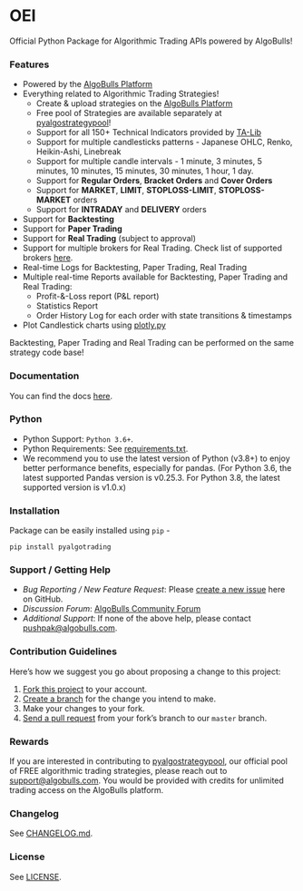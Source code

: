# OEI
Official Python Package for Algorithmic Trading APIs powered by AlgoBulls!

### Features
- Powered by the [AlgoBulls Platform](https://app.algobulls.com)
- Everything related to Algorithmic Trading Strategies!
    - Create & upload strategies on the [AlgoBulls Platform](https://app.algobulls.com)
    - Free pool of Strategies are available separately at [pyalgostrategypool](https://github.com/algobulls/pyalgostrategypool)!
    - Support for all 150+ Technical Indicators provided by [TA-Lib](https://mrjbq7.github.io/ta-lib/index.html)
    - Support for multiple candlesticks patterns - Japanese OHLC, Renko, Heikin-Ashi, Linebreak
    - Support for multiple candle intervals - 1 minute, 3 minutes, 5 minutes, 10 minutes, 15 minutes, 30 minutes, 1 hour, 1 day.
    - Support for **Regular Orders**, **Bracket Orders** and **Cover Orders**
    - Support for **MARKET**, **LIMIT**, **STOPLOSS-LIMIT**, **STOPLOSS-MARKET** orders
    - Support for **INTRADAY** and **DELIVERY** orders
- Support for **Backtesting**
- Support for **Paper Trading**
- Support for **Real Trading** (subject to approval)
- Support for multiple brokers for Real Trading. Check list of supported brokers [here](https://app.algobulls.com/user/brokerlogin).
- Real-time Logs for Backtesting, Paper Trading, Real Trading
- Multiple real-time Reports available for Backtesting, Paper Trading and Real Trading: 
    - Profit-&-Loss report (P&L report)
    - Statistics Report
    - Order History Log for each order with state transitions & timestamps
- Plot Candlestick charts using [plotly.py](https://github.com/plotly/plotly.py)
    
Backtesting, Paper Trading and Real Trading can be performed on the same strategy code base!


### Documentation
You can find the docs [here](https://algobulls.github.io/pyalgotrading/).


### Python 
- Python Support: `Python 3.6+`.
- Python Requirements: See [requirements.txt](https://github.com/algobulls/pyalgotrading/blob/master/requirements.txt).
- We recommend you to use the latest version of Python (v3.8+) to enjoy better performance benefits, especially for pandas. (For Python 3.6, the latest supported Pandas version is v0.25.3. For Python 3.8, the latest supported version is v1.0.x)


### Installation
Package can be easily installed using `pip` - 
```
pip install pyalgotrading
```

### Support / Getting Help
- *Bug Reporting / New Feature Request*: Please [create a new issue](https://github.com/algobulls/pyalgotrading/issues/new) here on GitHub.
- *Discussion Forum*: [AlgoBulls Community Forum](https://community.algobulls.com/)
- *Additional Support*: If none of the above help, please contact [pushpak@algobulls.com](mailto:pushpak@algobulls.com).

### Contribution Guidelines
Here’s how we suggest you go about proposing a change to this project:

1. [Fork this project][fork] to your account.
2. [Create a branch][branch] for the change you intend to make.
3. Make your changes to your fork.
4. [Send a pull request][pr] from your fork’s branch to our `master` branch.

### Rewards
If you are interested in contributing to [pyalgostrategypool](https://github.com/algobulls/pyalgostrategypool), our official pool of FREE algorithmic trading strategies, please reach out to support@algobulls.com.
You would be provided with credits for unlimited trading access on the AlgoBulls platform.


[fork]: https://help.github.com/articles/fork-a-repo/
[branch]: https://help.github.com/articles/creating-and-deleting-branches-within-your-repository
[pr]: https://help.github.com/articles/using-pull-requests/

### Changelog
See [CHANGELOG.md](https://github.com/algobulls/pyalgotrading/blob/master/CHANGELOG.md).

### License
See [LICENSE](https://github.com/algobulls/pyalgotrading/blob/master/LICENSE).
